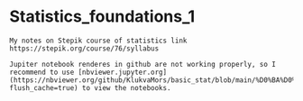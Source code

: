 # Statistics_foundations_1
    My notes on Stepik course of statistics link
    https://stepik.org/course/76/syllabus

    Jupiter notebook renderes in github are not working properly, so I recommend to use [nbviewer.jupyter.org](https://nbviewer.org/github/KlukvaMors/basic_stat/blob/main/%D0%BA%D0%BE%D0%BD%D1%81%D0%BF%D0%B5%D0%BA%D1%82.ipynb?flush_cache=true) to view the notebooks.